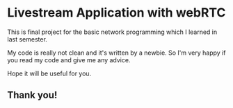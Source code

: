﻿# Livestream Application with webRTC
This is final project for the basic network programming which I learned in last semester.

My code is really not clean and it's written by a newbie. So I'm very happy if you read my code and give me any advice.

Hope it will be useful for you.

## Thank you!
